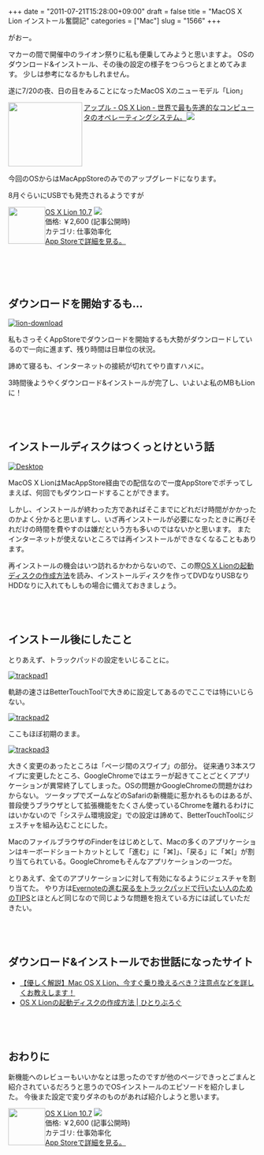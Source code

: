 +++
date = "2011-07-21T15:28:00+09:00"
draft = false
title = "MacOS X Lion インストール奮闘記"
categories = ["Mac"]
slug = "1566"
+++

がおー。

マカーの間で開催中のライオン祭りに私も便乗してみようと思いますよ。
OSのダウンロード&インストール、その後の設定の様子をつらつらとまとめてみます。
少しは参考になるかもしれません。

<!--more-->

遂に7/20の夜、日の目をみることになったMacOS Xのニューモデル「Lion」

<a rel="nofollow" target="_blank" href="http://www.apple.com/jp/macosx/"><img class="alignleft" align="left" border="0" src="http://capture.heartrails.com/150x130/shadow?http://www.apple.com/jp/macosx/"  width="150" height="130"/></a><a rel="nofollow" target="_blank" href="http://www.apple.com/jp/macosx/">アップル - OS X Lion - 世界で最も先進的なコンピュータのオペレーティングシステム。</a><a rel="nofollow" target="_blank" href="http://b.hatena.ne.jp/entry/http://www.apple.com/jp/macosx/"><img border="0" src="http://b.hatena.ne.jp/entry/image/http://www.apple.com/jp/macosx/" /></a><br>
<span style="color:#808080;font-size:80%;"></span><br>
<strong></strong><br style="clear:both;"/>

今回のOSからはMacAppStoreのみでのアップグレードになります。

8月ぐらいにUSBでも発売されるようですが
<p style="margin-top: 1em;">

<div class="amz-etr-under"><div class="amz-left" style="float:left;"><div class="amz-image"><a href="http://itunes.apple.com/jp/app/os-x-lion/id444303913?mt=12&uo=4" target="new"><img width="75" height="75" class="appsImg" src="http://a4.mzstatic.com/us/r1000/083/Purple/00/00/00/lion.512x512-75.png" alt=""></a></div></div><div class="amz-right"><div class="amz-title"><a href="http://itunes.apple.com/jp/app/os-x-lion/id444303913?mt=12&uo=4" target="new">OS X Lion 10.7</a> <a href="http://itunes.apple.com/jp/app/os-x-lion/id444303913?mt=12&uo=4" target="itunes_store"><img src="http://ax.phobos.apple.com.edgesuite.net/ja_jp/images/web/linkmaker/badge_macappstore-sm.gif" style="border: 0;"></a></div><div class="amz-detail">価格: &#65509;2,600 (記事公開時)<br>カテゴリ: 仕事効率化<br><a href="http://itunes.apple.com/jp/app/os-x-lion/id444303913?mt=12&uo=4" target="new">App Storeで詳細を見る。</a></div></div></div>
<br clear="all" />

<p style="margin-top: 6em;">

<h2>ダウンロードを開始するも...</h2>
<a rel="nofollow" target="_blank" href="http://www.flickr.com/photos/knk_n/5959814839/" title="lion-download by kenke_n, on Flickr"><img class="flickr_photo" src="http://farm7.static.flickr.com/6124/5959814839_edc1296600.jpg" alt="lion-download"/></a>

私もさっそくAppStoreでダウンロードを開始するも大勢がダウンロードしているので一向に進まず、残り時間は日単位の状況。

諦めて寝るも、インターネットの接続が切れてやり直すハメに。

3時間後ようやくダウンロード&インストールが完了し、いよいよ私のMBもLionに！

<p style="margin-top: 6em;">

<h2>インストールディスクはつくっとけという話</h2>
<a rel="nofollow" target="_blank" href="http://www.flickr.com/photos/knk_n/5960373546/" title="Desktop by kenke_n, on Flickr"><img class="flickr_photo" src="http://farm7.static.flickr.com/6010/5960373546_85466c3b5a.jpg" alt="Desktop"/></a>

MacOS X LionはMacAppStore経由での配信なので一度AppStoreでポチってしまえば、何回でもダウンロードすることができます。

しかし、インストールが終わった方であればそこまでにどれだけ時間がかかったのかよく分かると思いますし、いざ再インストールが必要になったときに再びそれだけの時間を費やすのは嫌だという方も多いのではないかと思います。
またインターネットが使えないところでは再インストールができなくなることもあります。

再インストールの機会はいつ訪れるかわからないので、この際<a href="http://hitoriblog.com/?p=3750" target="_blank">OS X Lionの起動ディスクの作成方法</a>を読み、インストールディスクを作ってDVDなりUSBなりHDDなりに入れてもしもの場合に備えておきましょう。

<p style="margin-top: 6em;">

<h2>インストール後にしたこと</h2>
とりあえず、トラックパッドの設定をいじることに。

<a rel="nofollow" target="_blank" href="http://www.flickr.com/photos/knk_n/5959814675/" title="trackpad1 by kenke_n, on Flickr"><img class="flickr_photo" src="http://farm7.static.flickr.com/6011/5959814675_eeb18156b6.jpg" alt="trackpad1"/></a>

軌跡の速さはBetterTouchToolで大きめに設定してあるのでここでは特にいじらない。

<a rel="nofollow" target="_blank" href="http://www.flickr.com/photos/knk_n/5960373446/" title="trackpad2 by kenke_n, on Flickr"><img class="flickr_photo" src="http://farm7.static.flickr.com/6121/5960373446_315a9b2517.jpg" alt="trackpad2"/></a>

ここもほぼ初期のまま。

<a rel="nofollow" target="_blank" href="http://www.flickr.com/photos/knk_n/5959814771/" title="trackpad3 by kenke_n, on Flickr"><img class="flickr_photo" src="http://farm7.static.flickr.com/6149/5959814771_ae74bc4c96.jpg" alt="trackpad3"/></a>

大きく変更のあったところは「ページ間のスワイプ」の部分。
従来通り3本スワイプに変更したところ、GoogleChromeではエラーが起きてことごとくアプリケーションが異常終了してしまった。OSの問題かGoogleChromeの問題かはわからない。
ツータップでズームなどのSafariの新機能に惹かれるものはあるが、普段使うブラウザとして拡張機能をたくさん使っているChromeを離れるわけにはいかないので「システム環境設定」での設定は諦めて、BetterTouchToolにジェスチャを組み込むことにした。

MacのファイルブラウザのFinderをはじめとして、Macの多くのアプリケーションはキーボードショートカットとして「進む」に「⌘]」、「戻る」に「⌘[」が割り当てられている。GoogleChromeもそんなアプリケーションの一つだ。

とりあえず、全てのアプリケーションに対して有効になるようにジェスチャを割り当てた。
やり方は<a href="http://knk-n.com/2011/06/05/evernote-goback/" target="_blank">Evernoteの進む戻るをトラックパッドで行いたい人のためのTIPS</a>とほとんど同じなので同じような問題を抱えている方には試していただきたい。

<p style="margin-top: 6em;">

<h2>ダウンロード&インストールでお世話になったサイト</h2>
<ul>
	<li><a rel="nofollow" target="_blank" href="http://www.appbank.net/2011/07/21/iphone-news/278751.php">【優しく解説】Mac OS X Lion、今すぐ乗り換えるべき？注意点などを詳しくお教えします！</a><a rel="nofollow" target="_blank" href="http://b.hatena.ne.jp/entry/http://www.appbank.net/2011/07/21/iphone-news/278751.php"><img border="0" src="http://b.hatena.ne.jp/entry/image/http://www.appbank.net/2011/07/21/iphone-news/278751.php" alt=""/></a></li>
	<li><a rel="nofollow" target="_blank" href="http://hitoriblog.com/?p=3750">OS X Lionの起動ディスクの作成方法 | ひとりぶろぐ</a><a rel="nofollow" target="_blank" href="http://b.hatena.ne.jp/entry/http://hitoriblog.com/?p=3750"><img border="0" src="http://b.hatena.ne.jp/entry/image/http://hitoriblog.com/?p=3750" alt=""/></a></li>
</ul>

<p style="margin-top: 6em;">

<h2>おわりに</h2>
新機能へのレビューもいいかなとは思ったのですが他のページできっとごまんと紹介されているだろうと思うのでOSインストールのエピソードを紹介しました。
今後また設定で変りダネのものがあれば紹介しようと思います。
<p style="margin-top: 1em;">
<div class="amz-etr-under"><div class="amz-left" style="float:left;"><div class="amz-image"><a href="http://itunes.apple.com/jp/app/os-x-lion/id444303913?mt=12&uo=4" target="new"><img width="75" height="75" class="appsImg" src="http://a4.mzstatic.com/us/r1000/083/Purple/00/00/00/lion.512x512-75.png" alt=""></a></div></div><div class="amz-right"><div class="amz-title"><a href="http://itunes.apple.com/jp/app/os-x-lion/id444303913?mt=12&uo=4" target="new">OS X Lion 10.7</a> <a href="http://itunes.apple.com/jp/app/os-x-lion/id444303913?mt=12&uo=4" target="itunes_store"><img src="http://ax.phobos.apple.com.edgesuite.net/ja_jp/images/web/linkmaker/badge_macappstore-sm.gif" style="border: 0;"></a></div><div class="amz-detail">価格: &#65509;2,600 (記事公開時)<br>カテゴリ: 仕事効率化<br><a href="http://itunes.apple.com/jp/app/os-x-lion/id444303913?mt=12&uo=4" target="new">App Storeで詳細を見る。</a></div></div></div>
<br clear="all" />



